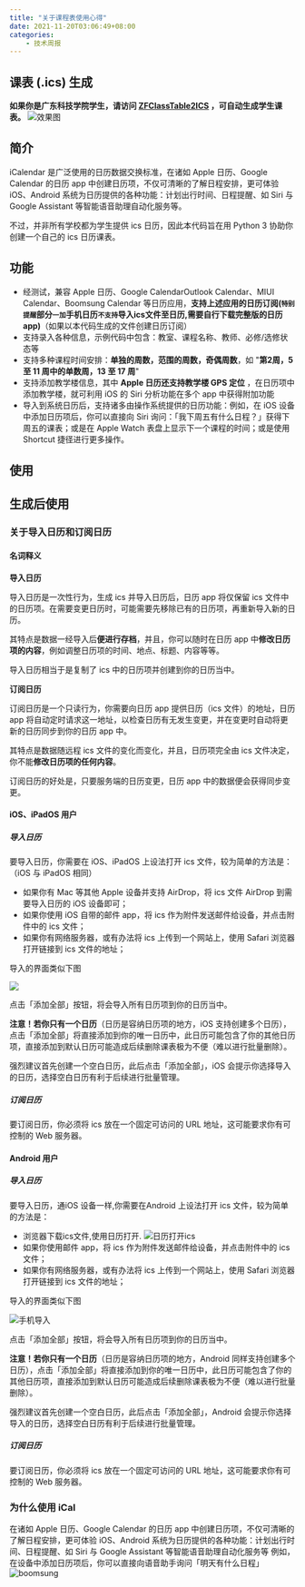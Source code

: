 ```yaml
---
title: "关于课程表使用心得"
date: 2021-11-20T03:06:49+08:00
categories:
    - 技术周报
---
```

## 课表 (.ics) 生成

**如果你是广东科技学院学生，请访问 [ZFClassTable2ICS](https://greasyfork.org/zh-CN/scripts/441136-gdust-%E6%AD%A3%E6%96%B9%E6%95%99%E5%8A%A1%E7%B3%BB%E7%BB%9F%E8%AF%BE%E7%A8%8B%E8%A1%A8%E8%BD%ACics) ，可自动生成学生课表。**
![效果图](p/广科手册/ipad.jpg)

## 简介

iCalendar 是广泛使用的日历数据交换标准，在诸如 Apple 日历、Google Calendar 的日历 app 中创建日历项，不仅可清晰的了解日程安排，更可体验 iOS、Android 系统为日历提供的各种功能：计划出行时间、日程提醒、如 Siri 与 Google Assistant 等智能语音助理自动化服务等。

不过，并非所有学校都为学生提供 ics 日历，因此本代码旨在用 Python 3 协助你创建一个自己的 ics 日历课表。

## 功能
* 经测试，兼容 Apple 日历、Google CalendarOutlook Calendar、MIUI Calendar、Boomsung Calendar 等日历应用，**支持上述应用的日历订阅(`特别提醒`部分`一加`手机日历`不支持`导入ics文件至日历,需要自行下载完整版的日历app)**（如果以本代码生成的文件创建日历订阅）
* 支持录入各种信息，示例代码中包含：教室、课程名称、教师、必修/选修状态等
* 支持多种课程时间安排：**单独的周数，范围的周数，奇偶周数**，如 "**第2周，5 至 11 周中的单数周，13 至 17 周**"
* 支持添加教学楼信息，其中 **Apple 日历还支持教学楼 GPS 定位** ，在日历项中添加教学楼，就可利用 iOS 的 Siri 分析功能在多个 app 中获得附加功能
* 导入到系统日历后，支持诸多由操作系统提供的日历功能：例如，在 iOS 设备中添加日历项后，你可以直接向 Siri 询问：「我下周五有什么日程？」获得下周五的课表；或是在 Apple Watch 表盘上显示下一个课程的时间；或是使用 Shortcut 捷径进行更多操作。

## 使用


## 生成后使用     


### 关于导入日历和订阅日历

#### 名词释义

**导入日历**

导入日历是一次性行为，生成 ics 并导入日历后，日历 app 将仅保留 ics 文件中的日历项。在需要变更日历时，可能需要先移除已有的日历项，再重新导入新的日历。

其特点是数据一经导入后**便进行存档**，并且，你可以随时在日历 app 中**修改日历项的内容**，例如调整日历项的时间、地点、标题、内容等等。

导入日历相当于是复制了 ics 中的日历项并创建到你的日历当中。

**订阅日历**

订阅日历是一个只读行为，你需要向日历 app 提供日历（ics 文件）的地址，日历 app 将自动定时请求这一地址，以检查日历有无发生变更，并在变更时自动将更新的日历同步到你的日历 app 中。

其特点是数据随远程 ics 文件的变化而变化，并且，日历项完全由 ics 文件决定，你不能**修改日历项的任何内容**。

订阅日历的好处是，只要服务端的日历变更，日历 app 中的数据便会获得同步变更。
#### iOS、iPadOS 用户

##### 导入日历

要导入日历，你需要在 iOS、iPadOS 上设法打开 ics 文件，较为简单的方法是：（iOS 与 iPadOS 相同）

* 如果你有 Mac 等其他 Apple 设备并支持 AirDrop，将 ics 文件 AirDrop 到需要导入日历的 iOS 设备即可；
* 如果你使用 iOS 自带的邮件 app，将 ics 作为附件发送邮件给设备，并点击附件中的 ics 文件；
* 如果你有网络服务器，或有办法将 ics 上传到一个网站上，使用 Safari 浏览器打开链接到 ics 文件的地址；

导入的界面类似下图

![](..p/广科手册/images/)

点击「添加全部」按钮，将会导入所有日历项到你的日历当中。

**注意！若你只有一个日历**（日历是容纳日历项的地方，iOS 支持创建多个日历），点击「添加全部」将直接添加到你的唯一日历中，此日历可能包含了你的其他日历项，直接添加到默认日历可能造成后续删除课表极为不便（难以进行批量删除）。

强烈建议首先创建一个空白日历，此后点击「添加全部」，iOS 会提示你选择导入的日历，选择空白日历有利于后续进行批量管理。

##### 订阅日历

要订阅日历，你必须将 ics 放在一个固定可访问的 URL 地址，这可能要求你有可控制的 Web 服务器。

<!--iOS 提供两种方式订阅日历，其中前者支持将订阅同步到 iCloud 设备，而后者不支持：-->

<!--* 方式一（支持同步订阅信息到 iCloud）-->

<!--  打开 Safari 浏览器，并输入如下地址：-->

<!--  ```-->
<!--  webcal://<你的 ics 地址>-->
<!--  ```-->

<!--  例如：-->

<!--  ```-->
<!--  webcal://exmaple.com/example.ics-->
<!--  ```-->

<!--  将提示跳转至 日历 app，点击继续，你将看到类似如下界面：-->

<!--  ![](../images/webcal.jpg)-->

<!--  点击「订阅」，你可以设置禁用提醒、是否同步到 iCloud 等，设置完成后点击添加即可。-->

<!--  若你选择同步到 iCloud，你的 Mac 等其他 Apple 设备同样将自动订阅此 ics 文件。-->

<!--* 方式二（不推荐）-->

<!--  打开「设置」—「日历」—「账户」—「添加账户」—「其他」，-->

<!--  选择「添加已订阅的日历」，输入 ics 文件的 URL，你将看到类似如下界面：-->

<!--  若你的 URL 不支持 SSL，将会弹出 SSL 安全提示，是否启用 SSL 并不影响使用。-->

<!--  ![](../images/subscribe.jpg)-->

<!--  最后点击下一步即可完成添加，请注意以此方式添加的日历订阅无法被 iCloud 同步。-->

<!--  要在其他设备上添加日历订阅，需在对应设备重复进行此步骤。-->


#### Android 用户
##### 导入日历

要导入日历，通iOS 设备一样,你需要在Android 上设法打开 ics 文件，较为简单的方法是：

* 浏览器下载ics文件,使用日历打开.
    ![日历打开ics](p/广科手册/images/phone1.jpg)
* 如果你使用邮件 app，将 ics 作为附件发送邮件给设备，并点击附件中的 ics 文件；
* 如果你有网络服务器，或有办法将 ics 上传到一个网站上，使用 Safari 浏览器打开链接到 ics 文件的地址；

导入的界面类似下图

![手机导入](p/广科手册/images/phone2.jpg)

点击「添加全部」按钮，将会导入所有日历项到你的日历当中。

**注意！若你只有一个日历**（日历是容纳日历项的地方，Android 同样支持创建多个日历），点击「添加全部」将直接添加到你的唯一日历中，此日历可能包含了你的其他日历项，直接添加到默认日历可能造成后续删除课表极为不便（难以进行批量删除）。

强烈建议首先创建一个空白日历，此后点击「添加全部」，Android 会提示你选择导入的日历，选择空白日历有利于后续进行批量管理。

##### 订阅日历

要订阅日历，你必须将 ics 放在一个固定可访问的 URL 地址，这可能要求你有可控制的 Web 服务器。

<!--iOS 提供两种方式订阅日历，其中前者支持将订阅同步到 iCloud 设备，而后者不支持：-->

<!--* 方式一（支持同步订阅信息到 iCloud）-->

<!--  打开 Safari 浏览器，并输入如下地址：-->

<!--  ```-->
<!--  webcal://<你的 ics 地址>-->
<!--  ```-->

<!--  例如：-->

<!--  ```-->
<!--  webcal://exmaple.com/example.ics-->
<!--  ```-->

<!--  将提示跳转至 日历 app，点击继续，你将看到类似如下界面：-->

<!--  ![](../images/webcal.jpg)-->

<!--  点击「订阅」，你可以设置禁用提醒、是否同步到 iCloud 等，设置完成后点击添加即可。-->

<!--  若你选择同步到 iCloud，你的 Mac 等其他 Apple 设备同样将自动订阅此 ics 文件。-->

<!--* 方式二（不推荐）-->

<!--  打开「设置」—「日历」—「账户」—「添加账户」—「其他」，-->

<!--  选择「添加已订阅的日历」，输入 ics 文件的 URL，你将看到类似如下界面：-->

<!--  若你的 URL 不支持 SSL，将会弹出 SSL 安全提示，是否启用 SSL 并不影响使用。-->

<!--  ![](../images/subscribe.jpg)-->

<!--  最后点击下一步即可完成添加，请注意以此方式添加的日历订阅无法被 iCloud 同步。-->

<!--  要在其他设备上添加日历订阅，需在对应设备重复进行此步骤。-->
### 为什么使用 iCal
在诸如 Apple 日历、Google Calendar 的日历 app 中创建日历项，不仅可清晰的了解日程安排，更可体验 iOS、Android 系统为日历提供的各种功能：计划出行时间、日程提醒、如 Siri 与 Google Assistant 等智能语音助理自动化服务等
例如，在设备中添加日历项后，你可以直接向语音助手询问「明天有什么日程」
![boomsung](p/广科手册/images/boomsung.jpg)






